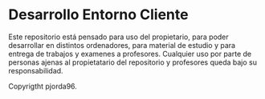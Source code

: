 # Desarrollo Entorno Cliente

Este repositorio está pensado para uso del propietario, para poder desarrollar en distintos ordenadores, para material de estudio y para entrega de trabajos y examenes a profesores. Cualquier uso por parte de personas ajenas al propietatario del repositorio y profesores queda  bajo su responsabilidad.

Copyrigtht pjorda96.

